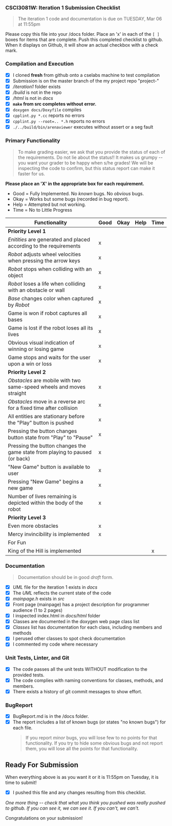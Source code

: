 ### CSCI3081W: Iteration 1 Submission Checklist

> The iteration 1 code and documentation is due on TUESDAY, Mar 06 at 11:55pm

Please copy this file into your /docs folder. Place an 'x' in each of the `[ ]` boxes for items that are complete. Push this completed checklist to github. When it displays on Github, it will show an actual checkbox with a check mark.

### Compilation and Execution

- [x] I cloned **fresh** from github onto a cselabs machine to test compilation
- [x] Submission is on the master branch of the my project repo "project-<username>"
- [x] _/iteration1_ folder exists
- [x] _/build_ is not in the repo
- [x] _/html_ is not in _docs_
- [x] **__`make` from src completes without error.__**
- [x] `doxygen docs/Doxyfile` compiles
- [x] `cpplint.py *.cc` reports no errors
- [x] `cpplint.py --root=.. *.h` reports no errors
- [x] `./../build/bin/arenaviewer` executes without assert or a seg fault

### Primary Functionality

> To make grading easier, we ask that you provide the status of each of the requirements. Do not lie about the status!! It makes us grumpy -- you want your grader to be happy when s/he grades! We will be inspecting the code to confirm,
but this status report can make it faster for us.

**__Please place an 'X' in the appropriate box for each requirement.__**
- Good = Fully Implemented. No _known_ bugs. No _obvious_ bugs.
- Okay = Works but some bugs (recorded in bug report).
- Help = Attempted but not working.
- Time = No to Little Progress

| Functionality | Good | Okay | Help | Time |
| -------- | -------- | -------- | -------- | --------- |
| **__Priority Level 1__** | 
| _Enitities_ are generated and placed according to the requirements |x  |  |  |  |
| _Robot_ adjusts wheel velocities when pressing the arrow keys |  x|  |  |  |
| _Robot_ stops when colliding with an object |x  |  |  |  |
| _Robot_ loses a life when colliding with an obstacle or wall |x  |  |  |  |
| _Base_ changes color when captured by _Robot_ |x  |  |  |  |
| Game is won if robot captures all bases | x |  |  |  |
| Game is lost if the robot loses all its lives | x |  |  |  |
| Obvious visual indication of winning or losing game |x  |  |  |  |
| Game stops and waits for the user upon a win or loss | x |  |  |   |
| **__Priority Level 2__** |
| _Obstacles_ are mobile with two same-speed wheels and moves straight |x  |  |  |   |
| _Obstacles_ move in a reverse arc for a fixed time after collision | x |  |  |   |
| All entities are stationary before the "Play" button is pushed | x |  |  |   |
| Pressing the button changes button state from "Play" to "Pause" |x  |  |  |   |
| Pressing the button changes the game state from playing to paused (or back) | x |  |  |  |
| "New Game" button is available to user | x |  |  |  |
| Pressing "New Game" begins a new game | x |  |  |  |
| Number of lives remaining is depicted within the body of the robot | x |  |  |   |
| **__Priority Level 3__** |
| Even more obstacles | x |  |  |   |
| Mercy invincibility is implemented | x |  |  |   |
| For Fun | 
| King of the Hill is implemented |  |  |  |  x |

### Documentation
> Documentation should be in good _draft_ form.

- [x] _UML_ file for the iteration 1 exists in _docs_
- [x] The _UML_ reflects the current state of the code
- [x] _mainpage.h_ exists in _src_
- [x] Front page (mainpage) has a project description for programmer audience (1 to 2 pages)
- [x] I inspected index.html in _docs/html_ folder
- [x] Classes are documented in the doxygen web page class list
- [x] _Classes_ list has documentation for each class, including members and methods
- [x] I perused other classes to spot check documentation
- [x] I commented my code where necessary

### Unit Tests, Linter, and Git
- [x] The code passes all the unit tests WITHOUT modification to the provided tests.
- [x] The code complies with naming conventions for classes, methods, and members.
- [x] There exists a history of git commit messages to show effort.

### BugReport
- [x] BugReport.md is in the /docs folder.
- [x] The report includes a list of known bugs (or states "no known bugs") for each file.
  > If you report _minor_ bugs, you will lose few to no points for that functionality.
  > If you try to hide some obvious bugs and not report them, you will lose all the points for that functionality.

## Ready For Submission

When everything above is as you want it or it is 11:55pm on Tuesday, it is time to submit!

- [x] I pushed this file and any changes resulting from this checklist.

_One more thing -- check that what you think you pushed was really pushed to github. If you can see it, we can see it. If you can't, we can't._

Congratulations on your submission!

